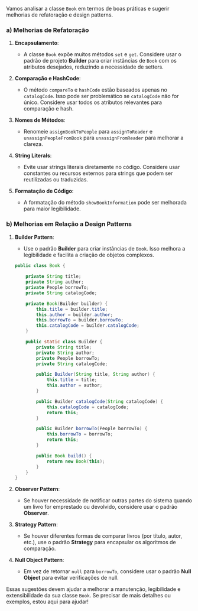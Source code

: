 Vamos analisar a classe `Book` em termos de boas práticas e sugerir melhorias de refatoração e design patterns.

### a) Melhorias de Refatoração

1. **Encapsulamento**:
   - A classe `Book` expõe muitos métodos `set` e `get`. Considere usar o padrão de projeto **Builder** para criar instâncias de `Book` com os atributos desejados, reduzindo a necessidade de setters.

2. **Comparação e HashCode**:
   - O método `compareTo` e `hashCode` estão baseados apenas no `catalogCode`. Isso pode ser problemático se `catalogCode` não for único. Considere usar todos os atributos relevantes para comparação e hash.

3. **Nomes de Métodos**:
   - Renomeie `assignBookToPeople` para `assignToReader` e `unassignPeopleFromBook` para `unassignFromReader` para melhorar a clareza.

4. **String Literals**:
   - Evite usar strings literais diretamente no código. Considere usar constantes ou recursos externos para strings que podem ser reutilizadas ou traduzidas.

5. **Formatação de Código**:
   - A formatação do método `showBookInformation` pode ser melhorada para maior legibilidade.

### b) Melhorias em Relação a Design Patterns

1. **Builder Pattern**:
   - Use o padrão **Builder** para criar instâncias de `Book`. Isso melhora a legibilidade e facilita a criação de objetos complexos.

   ```java
   public class Book {
      
       private String title;
       private String author;
       private People borrowTo;
       private String catalogCode;

       private Book(Builder builder) {
           this.title = builder.title;
           this.author = builder.author;
           this.borrowTo = builder.borrowTo;
           this.catalogCode = builder.catalogCode;
       }

       public static class Builder {
           private String title;
           private String author;
           private People borrowTo;
           private String catalogCode;

           public Builder(String title, String author) {
               this.title = title;
               this.author = author;
           }

           public Builder catalogCode(String catalogCode) {
               this.catalogCode = catalogCode;
               return this;
           }

           public Builder borrowTo(People borrowTo) {
               this.borrowTo = borrowTo;
               return this;
           }

           public Book build() {
               return new Book(this);
           }
       }
   }
   ```

2. **Observer Pattern**:
   - Se houver necessidade de notificar outras partes do sistema quando um livro for emprestado ou devolvido, considere usar o padrão **Observer**.

3. **Strategy Pattern**:
   - Se houver diferentes formas de comparar livros (por título, autor, etc.), use o padrão **Strategy** para encapsular os algoritmos de comparação.

4. **Null Object Pattern**:
   - Em vez de retornar `null` para `borrowTo`, considere usar o padrão **Null Object** para evitar verificações de null.

Essas sugestões devem ajudar a melhorar a manutenção, legibilidade e extensibilidade da sua classe `Book`. Se precisar de mais detalhes ou exemplos, estou aqui para ajudar!